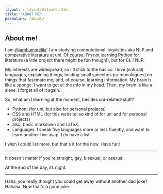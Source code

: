 ```yaml
---
layout: \_layout/default.html
title: "ABOUT ME"
permalink: /about/
---
```


## About me!

I am [@iamhummelila](https://github.com/iamhummelila)! I am studying computational linguistics aka NLP and comparative literature at uni.
Of course, I'm not learning Python for literature (a little project there might be fun though!), but for CL / NLP.

My interests are widespread, so I'll stick to the basics: I love (natural) languages, explaining things, holding small speeches (or monologues) on things that fascinate me, and, of course, learning information. My brain is like a sponge. I want to get all the info in my head. Then, my brain is like a sieve: I forget all of it again.

So, what am I learning at the moment, besides uni-related-stuff?
- Python! (for uni, but also for personal projects)
- CSS and HTML (for this website! so kind of for uni and for personal projects)
- also, basic markdown and LaTeX.
- Languages. I speak five languages more or less fluently, and want to learn another five asap. I do have a list.

I wish I could list more, but that's it for the now. Have fun!

---

It doesn't matter if you're straight, gay, bisexual, or asexual.

At the end of the day, its night.

---

Haha, you really thought you could get away without another dad joke? Hahaha. Now that's a good joke.
